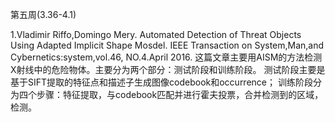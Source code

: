 第五周(3.36-4.1)


1.Vladimir Riffo,Domingo Mery. Automated Detection of Threat Objects Using Adapted
Implicit Shape Mosdel. IEEE Transaction on System,Man,and Cybernetics:system,vol.46,
NO.4.April 2016.
这篇文章主要用AISM的方法检测X射线中的危险物体。主要分为两个部分：测试阶段和训练阶段。
测试阶段主要是基于SIFT提取的特征点和描述子生成图像codebook和occurrence；
训练阶段分为四个步骤：特征提取，与codebook匹配并进行霍夫投票，合并检测到的区域，检测。
 
